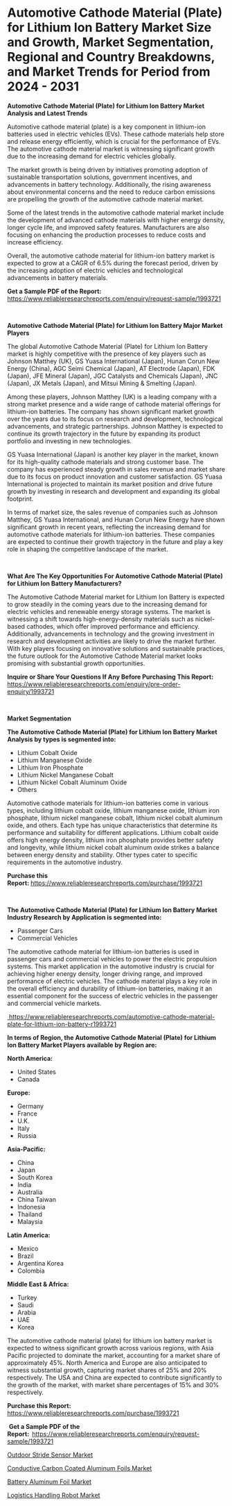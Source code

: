 <p><h1>Automotive Cathode Material (Plate) for Lithium Ion Battery Market Size and Growth, Market Segmentation, Regional and Country Breakdowns, and Market Trends for Period from 2024 -  2031</h1></p><p><strong>Automotive Cathode Material (Plate) for Lithium Ion Battery Market Analysis and Latest Trends</strong></p>
<p><p>Automotive cathode material (plate) is a key component in lithium-ion batteries used in electric vehicles (EVs). These cathode materials help store and release energy efficiently, which is crucial for the performance of EVs. The automotive cathode material market is witnessing significant growth due to the increasing demand for electric vehicles globally. </p><p>The market growth is being driven by initiatives promoting adoption of sustainable transportation solutions, government incentives, and advancements in battery technology. Additionally, the rising awareness about environmental concerns and the need to reduce carbon emissions are propelling the growth of the automotive cathode material market.</p><p>Some of the latest trends in the automotive cathode material market include the development of advanced cathode materials with higher energy density, longer cycle life, and improved safety features. Manufacturers are also focusing on enhancing the production processes to reduce costs and increase efficiency.</p><p>Overall, the automotive cathode material for lithium-ion battery market is expected to grow at a CAGR of 6.5% during the forecast period, driven by the increasing adoption of electric vehicles and technological advancements in battery materials.</p></p>
<p><strong>Get a Sample PDF of the Report:&nbsp;</strong> <a href="https://www.reliableresearchreports.com/enquiry/request-sample/1993721">https://www.reliableresearchreports.com/enquiry/request-sample/1993721</a></p>
<p>&nbsp;</p>
<p><strong>Automotive Cathode Material (Plate) for Lithium Ion Battery Major Market Players</strong></p>
<p><p>The global Automotive Cathode Material (Plate) for Lithium Ion Battery market is highly competitive with the presence of key players such as Johnson Matthey (UK), GS Yuasa International (Japan), Hunan Corun New Energy (China), AGC Seimi Chemical (Japan), AT Electrode (Japan), FDK (Japan), JFE Mineral (Japan), JGC Catalysts and Chemicals (Japan), JNC (Japan), JX Metals (Japan), and Mitsui Mining & Smelting (Japan).</p><p>Among these players, Johnson Matthey (UK) is a leading company with a strong market presence and a wide range of cathode material offerings for lithium-ion batteries. The company has shown significant market growth over the years due to its focus on research and development, technological advancements, and strategic partnerships. Johnson Matthey is expected to continue its growth trajectory in the future by expanding its product portfolio and investing in new technologies.</p><p>GS Yuasa International (Japan) is another key player in the market, known for its high-quality cathode materials and strong customer base. The company has experienced steady growth in sales revenue and market share due to its focus on product innovation and customer satisfaction. GS Yuasa International is projected to maintain its market position and drive future growth by investing in research and development and expanding its global footprint.</p><p>In terms of market size, the sales revenue of companies such as Johnson Matthey, GS Yuasa International, and Hunan Corun New Energy have shown significant growth in recent years, reflecting the increasing demand for automotive cathode materials for lithium-ion batteries. These companies are expected to continue their growth trajectory in the future and play a key role in shaping the competitive landscape of the market.</p></p>
<p>&nbsp;</p>
<p><strong>What Are The Key Opportunities For Automotive Cathode Material (Plate) for Lithium Ion Battery Manufacturers?</strong></p>
<p><p>The Automotive Cathode Material market for Lithium Ion Battery is expected to grow steadily in the coming years due to the increasing demand for electric vehicles and renewable energy storage systems. The market is witnessing a shift towards high-energy-density materials such as nickel-based cathodes, which offer improved performance and efficiency. Additionally, advancements in technology and the growing investment in research and development activities are likely to drive the market further. With key players focusing on innovative solutions and sustainable practices, the future outlook for the Automotive Cathode Material market looks promising with substantial growth opportunities.</p></p>
<p><strong>Inquire or Share Your Questions If Any Before Purchasing This Report:</strong> <a href="https://www.reliableresearchreports.com/enquiry/pre-order-enquiry/1993721">https://www.reliableresearchreports.com/enquiry/pre-order-enquiry/1993721</a></p>
<p>&nbsp;</p>
<p><strong>Market Segmentation</strong></p>
<p><strong>The Automotive Cathode Material (Plate) for Lithium Ion Battery Market Analysis by types is segmented into:</strong></p>
<p><ul><li>Lithium Cobalt Oxide</li><li>Lithium Manganese Oxide</li><li>Lithium Iron Phosphate</li><li>Lithium Nickel Manganese Cobalt</li><li>Lithium Nickel Cobalt Aluminum Oxide</li><li>Others</li></ul></p>
<p><p>Automotive cathode materials for lithium-ion batteries come in various types, including lithium cobalt oxide, lithium manganese oxide, lithium iron phosphate, lithium nickel manganese cobalt, lithium nickel cobalt aluminum oxide, and others. Each type has unique characteristics that determine its performance and suitability for different applications. Lithium cobalt oxide offers high energy density, lithium iron phosphate provides better safety and longevity, while lithium nickel cobalt aluminum oxide strikes a balance between energy density and stability. Other types cater to specific requirements in the automotive industry.</p></p>
<p><strong>Purchase this Report:&nbsp;</strong><a href="https://www.reliableresearchreports.com/purchase/1993721">https://www.reliableresearchreports.com/purchase/1993721</a></p>
<p>&nbsp;</p>
<p><strong>The Automotive Cathode Material (Plate) for Lithium Ion Battery Market Industry Research by Application is segmented into:</strong></p>
<p><ul><li>Passenger Cars</li><li>Commercial Vehicles</li></ul></p>
<p><p>The automotive cathode material for lithium-ion batteries is used in passenger cars and commercial vehicles to power the electric propulsion systems. This market application in the automotive industry is crucial for achieving higher energy density, longer driving range, and improved performance of electric vehicles. The cathode material plays a key role in the overall efficiency and durability of lithium-ion batteries, making it an essential component for the success of electric vehicles in the passenger and commercial vehicle markets.</p></p>
<p><a href="https://www.reliableresearchreports.com/automotive-cathode-material-plate-for-lithium-ion-battery-r1993721">&nbsp;https://www.reliableresearchreports.com/automotive-cathode-material-plate-for-lithium-ion-battery-r1993721</a></p>
<p><strong>In terms of Region, the Automotive Cathode Material (Plate) for Lithium Ion Battery Market Players available by Region are:</strong></p>
<p>
    <p> <strong> North America: </strong>
        <ul>
            <li>United States</li>
            <li>Canada</li>
        </ul>
        </p> 
    <p> <strong> Europe: </strong>
        <ul>
            <li>Germany</li>
            <li>France</li>
            <li>U.K.</li>
            <li>Italy</li>
            <li>Russia</li>
        </ul>
        </p> 
    <p> <strong> Asia-Pacific: </strong>
        <ul>
            <li>China</li>
            <li>Japan</li>
            <li>South Korea</li>
            <li>India</li>
            <li>Australia</li>
            <li>China Taiwan</li>
            <li>Indonesia</li>
            <li>Thailand</li>
            <li>Malaysia</li>
        </ul>
        </p> 
    <p> <strong> Latin America: </strong>
        <ul>
            <li>Mexico</li>
            <li>Brazil</li>
            <li>Argentina Korea</li>
            <li>Colombia</li>
        </ul>
        </p> 
    <p> <strong> Middle East & Africa: </strong>
        <ul>
            <li>Turkey</li>
            <li>Saudi</li>
            <li>Arabia</li>
            <li>UAE</li>
            <li>Korea</li>
        </ul>
    </p>
    </p>
<p><p>The automotive cathode material (plate) for lithium ion battery market is expected to witness significant growth across various regions, with Asia Pacific projected to dominate the market, accounting for a market share of approximately 45%. North America and Europe are also anticipated to witness substantial growth, capturing market shares of 25% and 20% respectively. The USA and China are expected to contribute significantly to the growth of the market, with market share percentages of 15% and 30% respectively.</p></p>
<p><strong>Purchase this Report: </strong><a href="https://www.reliableresearchreports.com/purchase/1993721">https://www.reliableresearchreports.com/purchase/1993721</a></p>
<p>&nbsp;<strong>Get a Sample PDF of the Report:&nbsp;&nbsp;</strong><a href="https://www.reliableresearchreports.com/enquiry/request-sample/1993721">https://www.reliableresearchreports.com/enquiry/request-sample/1993721</a></p>
<p><strong></strong></p>
<p><p><a href="https://medium.com/@kelleebernier1851/outdoor-stride-sensor-market-emerging-trends-and-future-prospects-for-period-from-2024-to-2031-35ed20f16273">Outdoor Stride Sensor Market</a></p><p><a href="https://github.com/beauBlock13/Market-Research-Report-List-1/blob/main/conductive-carbon-coated-aluminum-foils-market.md">Conductive Carbon Coated Aluminum Foils Market</a></p><p><a href="https://github.com/annerides/Market-Research-Report-List-1/blob/main/battery-aluminum-foil-market.md">Battery Aluminum Foil Market</a></p><p><a href="https://medium.com/@sean.peake0978/logistics-handling-robot-market-size-share-trends-analysis-report-by-product-rail-e65526342ad8">Logistics Handling Robot Market</a></p></p>